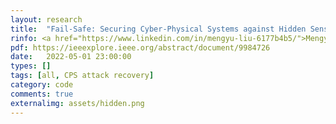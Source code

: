 ```yaml
---
layout: research
title:  "Fail-Safe: Securing Cyber-Physical Systems against Hidden Sensor Attacks."
rinfo: <a href="https://www.linkedin.com/in/mengyu-liu-6177b4b5/">Mengyu Liu</a>, <a href="https://linzhang.org/">Lin Zhang</a>, <a href="https://sites.google.com/seas.upenn.edu/pelu/">Pengyuan Lu</a>, <u>Kaustubh Sridhar</u>, <a href="https://sites.google.com/site/fanxink/">Fanxin Kong</a>, <a href="https://www.cis.upenn.edu/~sokolsky/">Oleg Sokolsky</a>, <a href="https://www.cis.upenn.edu/~lee/home/index.shtml">Insup Lee</a>. IEEE Real-Time Systems Symposium (RTSS) 2022.
pdf: https://ieeexplore.ieee.org/abstract/document/9984726
date:   2022-05-01 23:00:00
types: []
tags: [all, CPS attack recovery]
category: code
comments: true
externalimg: assets/hidden.png
---
```

